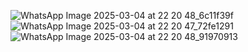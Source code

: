 
![WhatsApp Image 2025-03-04 at 22 20 48_6c11f39f](https://github.com/user-attachments/assets/5655bfbc-a9d3-454a-ae8a-8970d96a9c1f)
![WhatsApp Image 2025-03-04 at 22 20 47_72fe1291](https://github.com/user-attachments/assets/b73a594c-4b9a-4bef-8368-b30ad5aea155)
![WhatsApp Image 2025-03-04 at 22 20 48_91970913](https://github.com/user-attachments/assets/50b1ef4a-c3bb-4753-87f9-bb9f843cf779)
